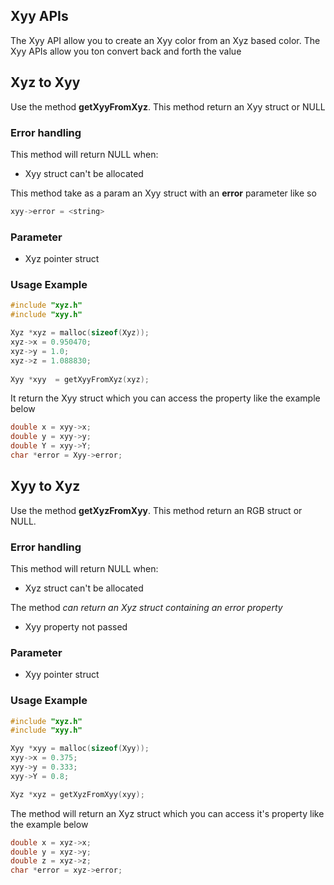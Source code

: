 ## Xyy APIs

The Xyy API allow you to create an Xyy color from an Xyz based color. The Xyy APIs allow you ton convert back and forth the value

## Xyz to Xyy

Use the method **getXyyFromXyz**. This method return an Xyy struct or NULL

### Error handling

This method will return NULL when:

- Xyy struct can't be allocated

This method take as a param an Xyy struct with an **error** parameter like so

```c
xyy->error = <string>
```

### Parameter

- Xyz pointer struct

### Usage Example

```c
#include "xyz.h"
#include "xyy.h"

Xyz *xyz = malloc(sizeof(Xyz));
xyz->x = 0.950470;
xyz->y = 1.0;
xyz->z = 1.088830;
    
Xyy *xyy  = getXyyFromXyz(xyz);
```

It return the Xyy struct which you can access the property like the example below

```c
double x = xyy->x;
double y = xyy->y;
double Y = xyy->Y;
char *error = Xyy->error;
```

## Xyy to Xyz

Use the method **getXyzFromXyy**. This method return an RGB struct or NULL.

### Error handling

This method will return NULL when:

- Xyz struct can't be allocated

The method *can return an Xyz struct containing an error property*

- Xyy property not passed

### Parameter

- Xyy pointer struct

### Usage Example

```c
#include "xyz.h"
#include "xyy.h"

Xyy *xyy = malloc(sizeof(Xyy));
xyy->x = 0.375;
xyy->y = 0.333;
xyy->Y = 0.8;

Xyz *xyz = getXyzFromXyy(xyy);
```

The method will return an Xyz struct which you can access it's property like the example below

```c
double x = xyz->x;
double y = xyz->y;
double z = xyz->z;
char *error = xyz->error;
```